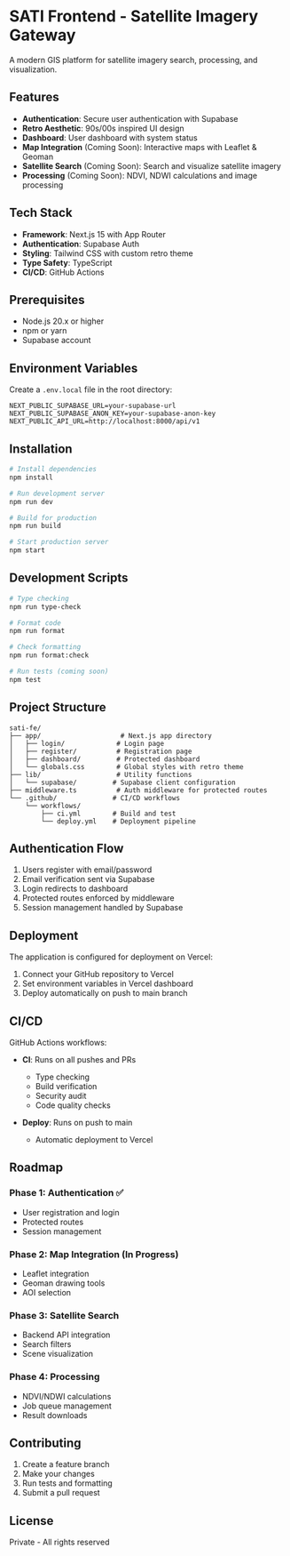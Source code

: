 # SATI Frontend - Satellite Imagery Gateway

A modern GIS platform for satellite imagery search, processing, and visualization.

## Features

- **Authentication**: Secure user authentication with Supabase
- **Retro Aesthetic**: 90s/00s inspired UI design
- **Dashboard**: User dashboard with system status
- **Map Integration** (Coming Soon): Interactive maps with Leaflet & Geoman
- **Satellite Search** (Coming Soon): Search and visualize satellite imagery
- **Processing** (Coming Soon): NDVI, NDWI calculations and image processing

## Tech Stack

- **Framework**: Next.js 15 with App Router
- **Authentication**: Supabase Auth
- **Styling**: Tailwind CSS with custom retro theme
- **Type Safety**: TypeScript
- **CI/CD**: GitHub Actions

## Prerequisites

- Node.js 20.x or higher
- npm or yarn
- Supabase account

## Environment Variables

Create a `.env.local` file in the root directory:

```env
NEXT_PUBLIC_SUPABASE_URL=your-supabase-url
NEXT_PUBLIC_SUPABASE_ANON_KEY=your-supabase-anon-key
NEXT_PUBLIC_API_URL=http://localhost:8000/api/v1
```

## Installation

```bash
# Install dependencies
npm install

# Run development server
npm run dev

# Build for production
npm run build

# Start production server
npm start
```

## Development Scripts

```bash
# Type checking
npm run type-check

# Format code
npm run format

# Check formatting
npm run format:check

# Run tests (coming soon)
npm test
```

## Project Structure

```
sati-fe/
├── app/                    # Next.js app directory
│   ├── login/             # Login page
│   ├── register/          # Registration page
│   ├── dashboard/         # Protected dashboard
│   └── globals.css        # Global styles with retro theme
├── lib/                   # Utility functions
│   └── supabase/         # Supabase client configuration
├── middleware.ts          # Auth middleware for protected routes
└── .github/              # CI/CD workflows
    └── workflows/
        ├── ci.yml        # Build and test
        └── deploy.yml    # Deployment pipeline
```

## Authentication Flow

1. Users register with email/password
2. Email verification sent via Supabase
3. Login redirects to dashboard
4. Protected routes enforced by middleware
5. Session management handled by Supabase

## Deployment

The application is configured for deployment on Vercel:

1. Connect your GitHub repository to Vercel
2. Set environment variables in Vercel dashboard
3. Deploy automatically on push to main branch

## CI/CD

GitHub Actions workflows:

- **CI**: Runs on all pushes and PRs
  - Type checking
  - Build verification
  - Security audit
  - Code quality checks

- **Deploy**: Runs on push to main
  - Automatic deployment to Vercel

## Roadmap

### Phase 1: Authentication ✅

- User registration and login
- Protected routes
- Session management

### Phase 2: Map Integration (In Progress)

- Leaflet integration
- Geoman drawing tools
- AOI selection

### Phase 3: Satellite Search

- Backend API integration
- Search filters
- Scene visualization

### Phase 4: Processing

- NDVI/NDWI calculations
- Job queue management
- Result downloads

## Contributing

1. Create a feature branch
2. Make your changes
3. Run tests and formatting
4. Submit a pull request

## License

Private - All rights reserved
